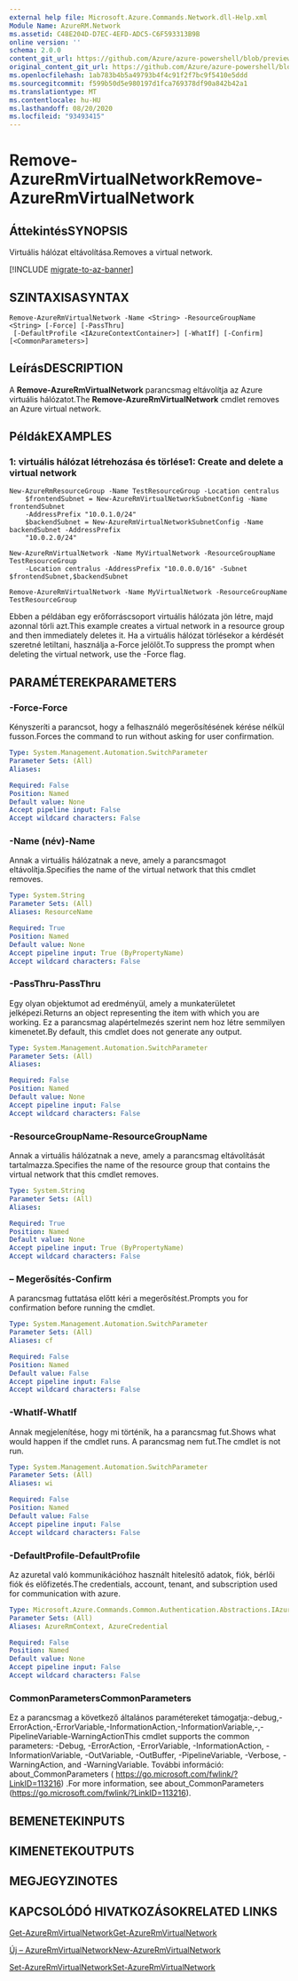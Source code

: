 ```yaml
---
external help file: Microsoft.Azure.Commands.Network.dll-Help.xml
Module Name: AzureRM.Network
ms.assetid: C48E204D-D7EC-4EFD-ADC5-C6F593313B9B
online version: ''
schema: 2.0.0
content_git_url: https://github.com/Azure/azure-powershell/blob/preview/src/ResourceManager/Network/Commands.Network/help/Remove-AzureRmVirtualNetwork.md
original_content_git_url: https://github.com/Azure/azure-powershell/blob/preview/src/ResourceManager/Network/Commands.Network/help/Remove-AzureRmVirtualNetwork.md
ms.openlocfilehash: 1ab783b4b5a49793b4f4c91f2f7bc9f5410e5ddd
ms.sourcegitcommit: f599b50d5e980197d1fca769378df90a842b42a1
ms.translationtype: MT
ms.contentlocale: hu-HU
ms.lasthandoff: 08/20/2020
ms.locfileid: "93493415"
---
```

# <span data-ttu-id="b6c7a-101">Remove-AzureRmVirtualNetwork</span><span class="sxs-lookup"><span data-stu-id="b6c7a-101">Remove-AzureRmVirtualNetwork</span></span>

## <span data-ttu-id="b6c7a-102">Áttekintés</span><span class="sxs-lookup"><span data-stu-id="b6c7a-102">SYNOPSIS</span></span>
<span data-ttu-id="b6c7a-103">Virtuális hálózat eltávolítása.</span><span class="sxs-lookup"><span data-stu-id="b6c7a-103">Removes a virtual network.</span></span>

[!INCLUDE [migrate-to-az-banner](../../includes/migrate-to-az-banner.md)]

## <span data-ttu-id="b6c7a-104">SZINTAXISA</span><span class="sxs-lookup"><span data-stu-id="b6c7a-104">SYNTAX</span></span>

```
Remove-AzureRmVirtualNetwork -Name <String> -ResourceGroupName <String> [-Force] [-PassThru]
 [-DefaultProfile <IAzureContextContainer>] [-WhatIf] [-Confirm] [<CommonParameters>]
```

## <span data-ttu-id="b6c7a-105">Leírás</span><span class="sxs-lookup"><span data-stu-id="b6c7a-105">DESCRIPTION</span></span>
<span data-ttu-id="b6c7a-106">A **Remove-AzureRmVirtualNetwork** parancsmag eltávolítja az Azure virtuális hálózatot.</span><span class="sxs-lookup"><span data-stu-id="b6c7a-106">The **Remove-AzureRmVirtualNetwork** cmdlet removes an Azure virtual network.</span></span>

## <span data-ttu-id="b6c7a-107">Példák</span><span class="sxs-lookup"><span data-stu-id="b6c7a-107">EXAMPLES</span></span>

### <span data-ttu-id="b6c7a-108">1: virtuális hálózat létrehozása és törlése</span><span class="sxs-lookup"><span data-stu-id="b6c7a-108">1: Create and delete a virtual network</span></span>
```
New-AzureRmResourceGroup -Name TestResourceGroup -Location centralus
    $frontendSubnet = New-AzureRmVirtualNetworkSubnetConfig -Name frontendSubnet 
    -AddressPrefix "10.0.1.0/24"
    $backendSubnet = New-AzureRmVirtualNetworkSubnetConfig -Name backendSubnet -AddressPrefix 
    "10.0.2.0/24"

New-AzureRmVirtualNetwork -Name MyVirtualNetwork -ResourceGroupName TestResourceGroup 
    -Location centralus -AddressPrefix "10.0.0.0/16" -Subnet $frontendSubnet,$backendSubnet
    
Remove-AzureRmVirtualNetwork -Name MyVirtualNetwork -ResourceGroupName TestResourceGroup
```

<span data-ttu-id="b6c7a-109">Ebben a példában egy erőforráscsoport virtuális hálózata jön létre, majd azonnal törli azt.</span><span class="sxs-lookup"><span data-stu-id="b6c7a-109">This example creates a virtual network in a resource group and then immediately deletes it.</span></span> <span data-ttu-id="b6c7a-110">Ha a virtuális hálózat törlésekor a kérdését szeretné letiltani, használja a-Force jelölőt.</span><span class="sxs-lookup"><span data-stu-id="b6c7a-110">To suppress the prompt when deleting the virtual network, use the -Force flag.</span></span>

## <span data-ttu-id="b6c7a-111">PARAMÉTEREK</span><span class="sxs-lookup"><span data-stu-id="b6c7a-111">PARAMETERS</span></span>

### <span data-ttu-id="b6c7a-112">-Force</span><span class="sxs-lookup"><span data-stu-id="b6c7a-112">-Force</span></span>
<span data-ttu-id="b6c7a-113">Kényszeríti a parancsot, hogy a felhasználó megerősítésének kérése nélkül fusson.</span><span class="sxs-lookup"><span data-stu-id="b6c7a-113">Forces the command to run without asking for user confirmation.</span></span>

```yaml
Type: System.Management.Automation.SwitchParameter
Parameter Sets: (All)
Aliases: 

Required: False
Position: Named
Default value: None
Accept pipeline input: False
Accept wildcard characters: False
```

### <span data-ttu-id="b6c7a-114">-Name (név)</span><span class="sxs-lookup"><span data-stu-id="b6c7a-114">-Name</span></span>
<span data-ttu-id="b6c7a-115">Annak a virtuális hálózatnak a neve, amely a parancsmagot eltávolítja.</span><span class="sxs-lookup"><span data-stu-id="b6c7a-115">Specifies the name of the virtual network that this cmdlet removes.</span></span>

```yaml
Type: System.String
Parameter Sets: (All)
Aliases: ResourceName

Required: True
Position: Named
Default value: None
Accept pipeline input: True (ByPropertyName)
Accept wildcard characters: False
```

### <span data-ttu-id="b6c7a-116">-PassThru</span><span class="sxs-lookup"><span data-stu-id="b6c7a-116">-PassThru</span></span>
<span data-ttu-id="b6c7a-117">Egy olyan objektumot ad eredményül, amely a munkaterületet jelképezi.</span><span class="sxs-lookup"><span data-stu-id="b6c7a-117">Returns an object representing the item with which you are working.</span></span>
<span data-ttu-id="b6c7a-118">Ez a parancsmag alapértelmezés szerint nem hoz létre semmilyen kimenetet.</span><span class="sxs-lookup"><span data-stu-id="b6c7a-118">By default, this cmdlet does not generate any output.</span></span>

```yaml
Type: System.Management.Automation.SwitchParameter
Parameter Sets: (All)
Aliases: 

Required: False
Position: Named
Default value: None
Accept pipeline input: False
Accept wildcard characters: False
```

### <span data-ttu-id="b6c7a-119">-ResourceGroupName</span><span class="sxs-lookup"><span data-stu-id="b6c7a-119">-ResourceGroupName</span></span>
<span data-ttu-id="b6c7a-120">Annak a virtuális hálózatnak a neve, amely a parancsmag eltávolítását tartalmazza.</span><span class="sxs-lookup"><span data-stu-id="b6c7a-120">Specifies the name of the resource group that contains the virtual network that this cmdlet removes.</span></span>

```yaml
Type: System.String
Parameter Sets: (All)
Aliases: 

Required: True
Position: Named
Default value: None
Accept pipeline input: True (ByPropertyName)
Accept wildcard characters: False
```

### <span data-ttu-id="b6c7a-121">– Megerősítés</span><span class="sxs-lookup"><span data-stu-id="b6c7a-121">-Confirm</span></span>
<span data-ttu-id="b6c7a-122">A parancsmag futtatása előtt kéri a megerősítést.</span><span class="sxs-lookup"><span data-stu-id="b6c7a-122">Prompts you for confirmation before running the cmdlet.</span></span>

```yaml
Type: System.Management.Automation.SwitchParameter
Parameter Sets: (All)
Aliases: cf

Required: False
Position: Named
Default value: False
Accept pipeline input: False
Accept wildcard characters: False
```

### <span data-ttu-id="b6c7a-123">-WhatIf</span><span class="sxs-lookup"><span data-stu-id="b6c7a-123">-WhatIf</span></span>
<span data-ttu-id="b6c7a-124">Annak megjelenítése, hogy mi történik, ha a parancsmag fut.</span><span class="sxs-lookup"><span data-stu-id="b6c7a-124">Shows what would happen if the cmdlet runs.</span></span>
<span data-ttu-id="b6c7a-125">A parancsmag nem fut.</span><span class="sxs-lookup"><span data-stu-id="b6c7a-125">The cmdlet is not run.</span></span>

```yaml
Type: System.Management.Automation.SwitchParameter
Parameter Sets: (All)
Aliases: wi

Required: False
Position: Named
Default value: False
Accept pipeline input: False
Accept wildcard characters: False
```

### <span data-ttu-id="b6c7a-126">-DefaultProfile</span><span class="sxs-lookup"><span data-stu-id="b6c7a-126">-DefaultProfile</span></span>
<span data-ttu-id="b6c7a-127">Az azuretal való kommunikációhoz használt hitelesítő adatok, fiók, bérlői fiók és előfizetés.</span><span class="sxs-lookup"><span data-stu-id="b6c7a-127">The credentials, account, tenant, and subscription used for communication with azure.</span></span>

```yaml
Type: Microsoft.Azure.Commands.Common.Authentication.Abstractions.IAzureContextContainer
Parameter Sets: (All)
Aliases: AzureRmContext, AzureCredential

Required: False
Position: Named
Default value: None
Accept pipeline input: False
Accept wildcard characters: False
```

### <span data-ttu-id="b6c7a-128">CommonParameters</span><span class="sxs-lookup"><span data-stu-id="b6c7a-128">CommonParameters</span></span>
<span data-ttu-id="b6c7a-129">Ez a parancsmag a következő általános paramétereket támogatja:-debug,-ErrorAction,-ErrorVariable,-InformationAction,-InformationVariable,-,-PipelineVariable-WarningAction</span><span class="sxs-lookup"><span data-stu-id="b6c7a-129">This cmdlet supports the common parameters: -Debug, -ErrorAction, -ErrorVariable, -InformationAction, -InformationVariable, -OutVariable, -OutBuffer, -PipelineVariable, -Verbose, -WarningAction, and -WarningVariable.</span></span> <span data-ttu-id="b6c7a-130">További információ: about_CommonParameters ( https://go.microsoft.com/fwlink/?LinkID=113216) .</span><span class="sxs-lookup"><span data-stu-id="b6c7a-130">For more information, see about_CommonParameters (https://go.microsoft.com/fwlink/?LinkID=113216).</span></span>

## <span data-ttu-id="b6c7a-131">BEMENETEK</span><span class="sxs-lookup"><span data-stu-id="b6c7a-131">INPUTS</span></span>

## <span data-ttu-id="b6c7a-132">KIMENETEK</span><span class="sxs-lookup"><span data-stu-id="b6c7a-132">OUTPUTS</span></span>

## <span data-ttu-id="b6c7a-133">MEGJEGYZI</span><span class="sxs-lookup"><span data-stu-id="b6c7a-133">NOTES</span></span>

## <span data-ttu-id="b6c7a-134">KAPCSOLÓDÓ HIVATKOZÁSOK</span><span class="sxs-lookup"><span data-stu-id="b6c7a-134">RELATED LINKS</span></span>

[<span data-ttu-id="b6c7a-135">Get-AzureRmVirtualNetwork</span><span class="sxs-lookup"><span data-stu-id="b6c7a-135">Get-AzureRmVirtualNetwork</span></span>](./Get-AzureRmVirtualNetwork.md)

[<span data-ttu-id="b6c7a-136">Új – AzureRmVirtualNetwork</span><span class="sxs-lookup"><span data-stu-id="b6c7a-136">New-AzureRmVirtualNetwork</span></span>](./New-AzureRmVirtualNetwork.md)

[<span data-ttu-id="b6c7a-137">Set-AzureRmVirtualNetwork</span><span class="sxs-lookup"><span data-stu-id="b6c7a-137">Set-AzureRmVirtualNetwork</span></span>](./Set-AzureRmVirtualNetwork.md)


